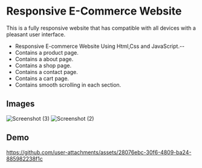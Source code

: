 # Responsive E-Commerce Website
This is a fully responsive website that has compatible with all devices with a pleasant user interface.

* Responsive E-commerce Website Using Html,Css and JavaScript.--
* Contains a product page.
* Contains a about page.
* Contains a shop page.
* Contains a contact page.
* Contains a cart page.
* Contains smooth scrolling in each section.

## Images
![Screenshot (3)](https://github.com/user-attachments/assets/e35502cd-fd40-456b-bb49-e78851dc565c)
![Screenshot (2)](https://github.com/user-attachments/assets/8e98be0d-f51b-4bfc-ac9c-06eec3f94f1b)


## Demo
https://github.com/user-attachments/assets/28076ebc-30f6-4809-ba24-885982238f1c

